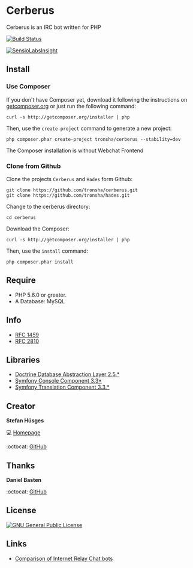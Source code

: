 Cerberus
========

Cerberus is an IRC bot written for PHP

[![Build Status](https://travis-ci.org/tronsha/cerberus.svg?branch=master)](https://travis-ci.org/tronsha/cerberus)

[![SensioLabsInsight](https://insight.sensiolabs.com/projects/cbb41e0b-5a78-43ff-a4f9-45c24ba22ccc/mini.png)](https://insight.sensiolabs.com/projects/cbb41e0b-5a78-43ff-a4f9-45c24ba22ccc)

## Install

### Use Composer

If you don't have Composer yet, download it following the instructions on [getcomposer.org][5] or just run the following command:

    curl -s http://getcomposer.org/installer | php

Then, use the `create-project` command to generate a new project:

    php composer.phar create-project tronsha/cerberus --stability=dev
    
The Composer installation is without Webchat Frontend

### Clone from Github

Clone the projects `Cerberus` and `Hades` form Github:

    git clone https://github.com/tronsha/cerberus.git
    git clone https://github.com/tronsha/hades.git
    
Change to the cerberus directory:

    cd cerberus

Download the Composer:

    curl -s http://getcomposer.org/installer | php

Then, use the `install` command:

    php composer.phar install
    
## Require

* PHP 5.6.0 or greater.
* A Database: MySQL
 
## Info

* [RFC 1459][9]
* [RFC 2810][10]

## Libraries

* [Doctrine Database Abstraction Layer 2.5.*][6]
* [Symfony Console Component 3.3*][7]
* [Symfony Translation Component 3.3.*][11]

## Creator

**Stefan Hüsges**

:computer: [Homepage][1]

:octocat: [GitHub][2]

## Thanks

**Daniel Basten**

:octocat: [GitHub][3]

## License
[![GNU General Public License](http://www.gnu.org/graphics/gplv3-127x51.png)][4]

## Links

* [Comparison of Internet Relay Chat bots][12]

[1]: http://www.mpcx.net
[2]: https://github.com/tronsha
[3]: https://github.com/axhm3a
[4]: http://www.gnu.org/licenses/gpl-3.0
[5]: http://getcomposer.org/
[6]: http://www.doctrine-project.org/projects/dbal.html
[7]: http://symfony.com/components/Console
[8]: https://github.com/symfony/symfony/pull/13607
[9]: https://tools.ietf.org/html/rfc1459
[10]: https://tools.ietf.org/html/rfc2810
[11]: http://symfony.com/components/Translation
[12]: https://en.wikipedia.org/wiki/Comparison_of_Internet_Relay_Chat_bots
